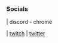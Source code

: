 ### Socials

| discord - chrome
 
| [twitch](https://twitch.tv/chrome1k)
| [twitter](https://twitter.com/chrwome)
